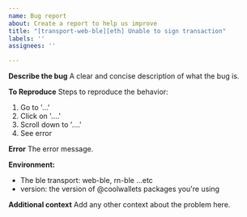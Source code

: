 ```yaml
---
name: Bug report
about: Create a report to help us improve
title: "[transport-web-ble][eth] Unable to sign transaction"
labels: ''
assignees: ''

---
```


**Describe the bug**
A clear and concise description of what the bug is.

**To Reproduce**
Steps to reproduce the behavior:
1. Go to '...'
2. Click on '....'
3. Scroll down to '....'
4. See error

**Error**
The error message.

**Environment:**
 - The ble transport: web-ble, rn-ble ...etc
 - version: the version of @coolwallets packages you're using

**Additional context**
Add any other context about the problem here.

